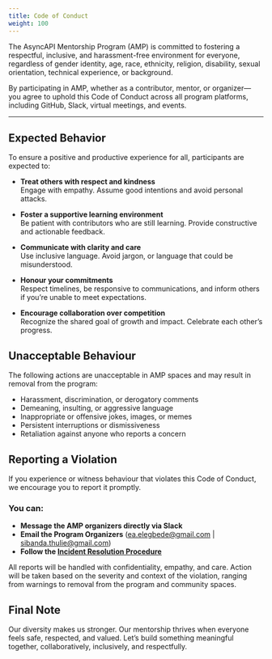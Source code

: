 ```yaml
---
title: Code of Conduct
weight: 100
---
```


The AsyncAPI Mentorship Program (AMP) is committed to fostering a respectful, inclusive, and harassment-free environment for everyone, regardless of gender identity, age, race, ethnicity, religion, disability, sexual orientation, technical experience, or background.

By participating in AMP, whether as a contributor, mentor, or organizer— you agree to uphold this Code of Conduct across all program platforms, including GitHub, Slack, virtual meetings, and events.

---

## Expected Behavior

To ensure a positive and productive experience for all, participants are expected to:

- **Treat others with respect and kindness**  
  Engage with empathy. Assume good intentions and avoid personal attacks.

- **Foster a supportive learning environment**  
  Be patient with contributors who are still learning. Provide constructive and actionable feedback.

- **Communicate with clarity and care**  
  Use inclusive language. Avoid jargon, or language that could be misunderstood.

- **Honour your commitments**  
  Respect timelines, be responsive to communications, and inform others if you’re unable to meet expectations.

- **Encourage collaboration over competition**  
  Recognize the shared goal of growth and impact. Celebrate each other’s progress.

## Unacceptable Behaviour

The following actions are unacceptable in AMP spaces and may result in removal from the program:

- Harassment, discrimination, or derogatory comments
- Demeaning, insulting, or aggressive language
- Inappropriate or offensive jokes, images, or memes
- Persistent interruptions or dismissiveness
- Retaliation against anyone who reports a concern

## Reporting a Violation

If you experience or witness behaviour that violates this Code of Conduct, we encourage you to report it promptly.

### You can:
- **Message the AMP organizers directly via Slack**
- **Email the Program Organizers** (ea.elegbede@gmail.com | sibanda.thulie@gmail.com)
- **Follow the [Incident Resolution Procedure](https://github.com/asyncapi/community/blob/master/code_of_conduct/coc-incident-resolution-procedures.md)**

All reports will be handled with confidentiality, empathy, and care. Action will be taken based on the severity and context of the violation, ranging from warnings to removal from the program and community spaces.

## Final Note

Our diversity makes us stronger. Our mentorship thrives when everyone feels safe, respected, and valued. Let’s build something meaningful together, collaboratively, inclusively, and respectfully.
